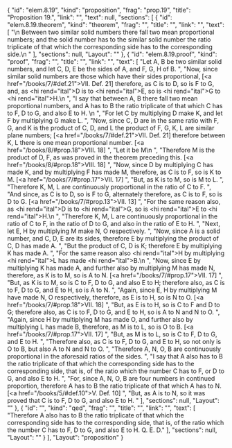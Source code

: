 {
  "id": "elem.8.19",
  "kind": "proposition",
  "frag": "prop.19",
  "title": "Proposition 19.",
  "link": "",
  "text": null,
  "sections": [
    {
      "id": "elem.8.19.theorem",
      "kind": "theorem",
      "frag": "",
      "title": "",
      "link": "",
      "text": [
        "\n       Between two similar solid numbers there fall two mean proportional numbers; and the solid number has to the similar solid number the ratio triplicate of that which the corresponding side has to the corresponding side.\n      "
      ],
      "sections": null,
      "Layout": ""
    },
    {
      "id": "elem.8.19.proof",
      "kind": "proof",
      "frag": "",
      "title": "",
      "link": "",
      "text": [
        "Let A, B be two similar solid numbers, and let C, D, E be the sides of A, and F, G, H of B. ",
        "Now, since similar solid numbers are those which have their sides proportional, [<a href=\"/books/7/#def.21\">VII. Def. 21</a>] therefore, as C is to D, so is F to G, and, as <hi rend=\"ital\">D</hi> is to <hi rend=\"ital\">E</hi>, so is <hi rend=\"ital\">G</hi> to <hi rend=\"ital\">H</hi>.\n      ",
        "I say that between A, B there fall two mean proportional numbers, and A has to B the ratio triplicate of that which C has to F, D to G, and also E to H. \n      ",
        "For let C by multiplying D make K, and let F by multiplying G make L. ",
        "Now, since C, D are in the same ratio with F, G, and K is the product of C, D, and L the product of F, G, K, L are similar plane numbers; [<a href=\"/books/7/#def.21\">VII. Def. 21</a>] therefore between K, L there is one mean proportional number. [<a href=\"/books/8/#prop.18\">VIII. 18</a>] ",
        "Let it be M\n      ",
        "Therefore M is the product of D, F, as was proved in the theorem preceding this. [<a href=\"/books/8/#prop.18\">VIII. 18</a>] ",
        "Now, since D by multiplying C has made K, and by multiplying F has made M, therefore, as C is to F, so is K to M. [<a href=\"/books/7/#prop.17\">VII. 17</a>] ",
        "But, as K is to M, so is M to L. ",
        "Therefore K, M, L are continuously proportional in the ratio of C to F. ",
        "And since, as C is to D, so is F to G, alternately therefore, as C is to F, so is D to G. [<a href=\"/books/7/#prop.13\">VII. 13</a>] ",
        "For the same reason also, as <hi rend=\"ital\">D</hi> is to <hi rend=\"ital\">G</hi>, so is <hi rend=\"ital\">E</hi> to <hi rend=\"ital\">H</hi>.\n      ",
        "Therefore K, M, L are continuously proportional in the ratio of C to F, in the ratio of D to G, and also in the ratio of E to H. ",
        "Next, let E, H by multiplying M make N, O respectively. ",
        "Now, since A is a solid number, and C, D, E are its sides, therefore E by multiplying the product of C, D has made A. ",
        "But the product of C, D is K; therefore E by multiplying K has made A. ",
        "For the same reason also <hi rend=\"ital\">H</hi> by multiplying <hi rend=\"ital\">L</hi> has made <hi rend=\"ital\">B</hi>.\n      ",
        "Now, since E by multiplying K has made A, and further also by multiplying M has made N, therefore, as K is to M, so is A to N. [<a href=\"/books/7/#prop.17\">VII. 17</a>] ",
        "But, as K is to M, so is C to F, D to G, and also E to H; therefore also, as C is to F, D to G, and E to H, so is A to N. ",
        "Again, since E, H by multiplying M have made N, O respectively, therefore, as E is to H, so is N to O. [<a href=\"/books/7/#prop.18\">VII. 18</a>] ",
        "But, as E is to H, so is C to F and D to G; therefore also, as C is to F, D to G, and E to H, so is A to N and N to O. ",
        "Again, since H by multiplying M has made O, and further also by multiplying L has made B, therefore, as M is to L, so is O to B. [<a href=\"/books/7/#prop.17\">VII. 17</a>] ",
        "But, as M is to L, so is C to F, D to G, and E to H. ",
        "Therefore also, as C is to F, D to G, and E to H, so not only is O to B, but also A to N and N to O. ",
        "Therefore A, N, O, B are continuously proportional in the aforesaid ratios of the sides. ",
        "I say that A also has to B the ratio triplicate of that which the corresponding side has to the corresponding side, that is, of the ratio which the number C has to F, or D to G, and also E to H. ",
        "For, since A, N, O, B are four numbers in continued proportion, therefore A has to B the ratio triplicate of that which A has to N. [<a href=\"/books/5/#def.10\">V. Def. 10</a>] ",
        "But, as A is to N, so it was proved that C is to F, D to G, and also E to H. "
      ],
      "sections": null,
      "Layout": ""
    },
    {
      "id": "",
      "kind": "qed",
      "frag": "",
      "title": "",
      "link": "",
      "text": [
        "Therefore A also has to B the ratio triplicate of that which the corresponding side has to the corresponding side, that is, of the ratio which the number C has to F, D to G, and also E to H. Q. E. D."
      ],
      "sections": null,
      "Layout": ""
    }
  ],
  "Layout": "proposition"
}
